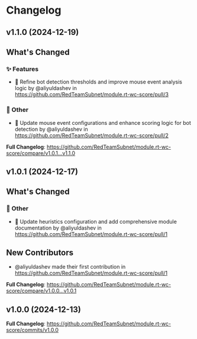 # Changelog

## v1.1.0 (2024-12-19)

<!-- Release notes generated using configuration in .github/release.yml at v1.1.0 -->

## What's Changed
### ✨ Features
* 🔧 Refine bot detection thresholds and improve mouse event analysis logic by @aliyuldashev in https://github.com/RedTeamSubnet/module.rt-wc-score/pull/3
### 💬 Other
* 🔧 Update mouse event configurations and enhance scoring logic for bot detection by @aliyuldashev in https://github.com/RedTeamSubnet/module.rt-wc-score/pull/2


**Full Changelog**: https://github.com/RedTeamSubnet/module.rt-wc-score/compare/v1.0.1...v1.1.0

## v1.0.1 (2024-12-17)

<!-- Release notes generated using configuration in .github/release.yml at v1.0.1 -->

## What's Changed
### 💬 Other
* 📝 Update heuristics configuration and add comprehensive module documentation by @aliyuldashev in https://github.com/RedTeamSubnet/module.rt-wc-score/pull/1

## New Contributors
* @aliyuldashev made their first contribution in https://github.com/RedTeamSubnet/module.rt-wc-score/pull/1

**Full Changelog**: https://github.com/RedTeamSubnet/module.rt-wc-score/compare/v1.0.0...v1.0.1

## v1.0.0 (2024-12-13)

<!-- Release notes generated using configuration in .github/release.yml at v1.0.0 -->



**Full Changelog**: https://github.com/RedTeamSubnet/module.rt-wc-score/commits/v1.0.0
